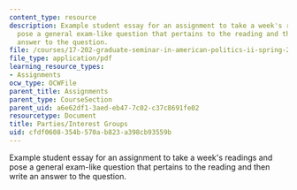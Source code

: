 ```yaml
---
content_type: resource
description: Example student essay for an assignment to take a week's readings and
  pose a general exam-like question that pertains to the reading and then write an
  answer to the question.
file: /courses/17-202-graduate-seminar-in-american-politics-ii-spring-2010/cfdf0608354b570ab823a398cb93559b_MIT17_202S10_Parties_essay.pdf
file_type: application/pdf
learning_resource_types:
- Assignments
ocw_type: OCWFile
parent_title: Assignments
parent_type: CourseSection
parent_uid: a6e62df1-3aed-eb47-7c02-c37c8691fe02
resourcetype: Document
title: Parties/Interest Groups
uid: cfdf0608-354b-570a-b823-a398cb93559b
---
```

Example student essay for an assignment to take a week's readings and pose a general exam-like question that pertains to the reading and then write an answer to the question.

